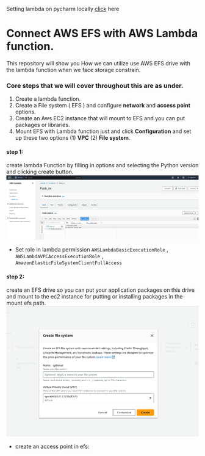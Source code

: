 Setting lambda on pycharm locally [click](https://www.jetbrains.com/pycharm/guide/tutorials/intro-aws/setup/) here
# Connect AWS EFS with AWS Lambda function.
This repository will show you How we can utilize use AWS EFS drive with the lambda function when we face storage constrain. 

### Core steps that we will cover throughout this are as under.
1. Create a lambda function.
2. Create a File system ( EFS ) and configure **network** and **access point** options.
3. Create an Aws EC2 instance that will mount to EFS  and you can put packages or libraries.
4. Mount EFS with Lambda function just and click **Configuration** and set up these two options (1) **VPC** (2) **File system**.


#### step 1:
create lambda Function by filling in options and selecting the Python version and clicking create button.
![ALT text](https://github.com/faridelya/Connect_AWS_EFS_with_Lambda/blob/main/pic/3%20lambda.png)

- Set role in lambda permission ```AWSLambdaBasicExecutionRole``` , ```AWSLambdaVPCAccessExecutionRole``` , ```AmazonElasticFileSystemClientFullAccess```

#### step 2:
create an EFS  drive so you can put your application packages on this drive and mount to the ec2 instance for  putting or installing packages in the mount efs path.
![ALT text](https://github.com/faridelya/Connect_AWS_EFS_with_Lambda/blob/main/pic/2%20efs%20create.png)

- create an access point in efs:  
